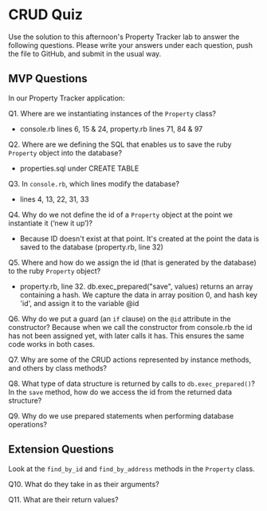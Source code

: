 # CRUD Quiz

Use the solution to this afternoon's Property Tracker lab to answer the following questions. Please write your answers under each question, push the file to GitHub, and submit in the usual way.

## MVP Questions

In our Property Tracker application:

Q1. Where are we instantiating instances of the `Property` class?
- console.rb lines 6, 15 & 24, property.rb lines 71, 84 & 97

Q2. Where are we defining the SQL that enables us to save the ruby `Property` object into the database?
- properties.sql under CREATE TABLE

Q3. In `console.rb`, which lines modify the database?
- lines 4, 13, 22, 31, 33

Q4. Why do we not define the id of a `Property` object at the point we instantiate it (‘new it up’)?
- Because ID doesn't exist at that point. It's created at the point the data is saved to the database (property.rb, line 32)

Q5. Where and how do we assign the id (that is generated by the database) to the ruby `Property` object?
- property.rb, line 32. db.exec_prepared("save", values) returns an array containing a hash. We capture the data in array position 0, and hash key 'id', and assign it to the variable @id

Q6. Why do we put a guard (an `if` clause) on the `@id` attribute in the constructor?
Because when we call the constructor from console.rb the id has not been assigned yet, with later calls it has. This ensures the same code works in both cases.

Q7. Why are some of the CRUD actions represented by instance methods, and others by class methods?

Q8. What type of data structure is returned by calls to `db.exec_prepared()`? In the `save` method, how do we access the id from the returned data structure?

Q9. Why do we use prepared statements when performing database operations?

## Extension Questions

Look at the `find_by_id` and `find_by_address` methods in the `Property` class.

Q10. What do they take in as their arguments?

Q11. What are their return values?
